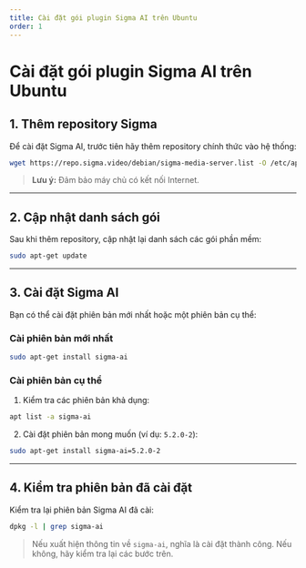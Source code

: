 ```yaml
---
title: Cài đặt gói plugin Sigma AI trên Ubuntu
order: 1
---
```


# Cài đặt gói plugin  Sigma AI trên Ubuntu

## 1. Thêm repository Sigma

Để cài đặt Sigma AI, trước tiên hãy thêm repository chính thức vào hệ thống:

```bash
wget https://repo.sigma.video/debian/sigma-media-server.list -O /etc/apt/sources.list.d/sigma-media-server.list
```

> **Lưu ý:** Đảm bảo máy chủ có kết nối Internet.

---

## 2. Cập nhật danh sách gói

Sau khi thêm repository, cập nhật lại danh sách các gói phần mềm:

```bash
sudo apt-get update
```
---
## 3. Cài đặt Sigma AI

Bạn có thể cài đặt phiên bản mới nhất hoặc một phiên bản cụ thể:

### Cài phiên bản mới nhất

```bash
sudo apt-get install sigma-ai
```

### Cài phiên bản cụ thể

1. Kiểm tra các phiên bản khả dụng:
  ```bash
  apt list -a sigma-ai
  ```
2. Cài đặt phiên bản mong muốn (ví dụ: `5.2.0-2`):
  ```bash
  sudo apt-get install sigma-ai=5.2.0-2
  ```

---

## 4. Kiểm tra phiên bản đã cài đặt

Kiểm tra lại phiên bản Sigma AI đã cài:

```bash
dpkg -l | grep sigma-ai
```

> Nếu xuất hiện thông tin về `sigma-ai`, nghĩa là cài đặt thành công. Nếu không, hãy kiểm tra lại các bước trên.

